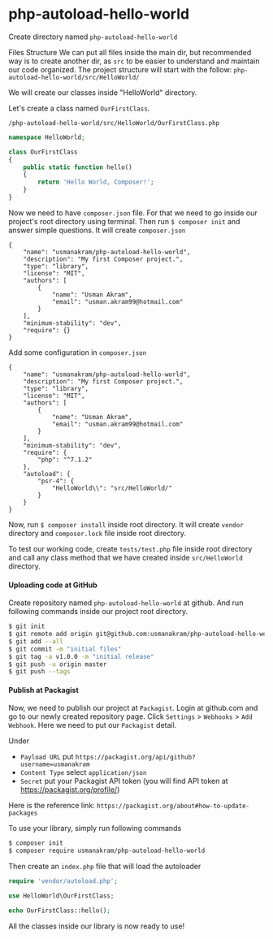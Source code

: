 # php-autoload-hello-world

Create directory named `php-autoload-hello-world`


Files Structure
We can put all files inside the main dir, but recommended way is to create another dir, as `src` to be easier to understand and maintain our code organized. The project structure will start with the follow: `php-autoload-hello-world/src/HelloWorld/`

We will create our classes inside "HelloWorld" directory.

Let's create a class named `OurFirstClass`.

`/php-autoload-hello-world/src/HelloWorld/OurFirstClass.php`

```php
namespace HelloWorld;

class OurFirstClass
{
    public static function hello()
    {
        return 'Hello World, Composer!';
    }
}
```

Now we need to have `composer.json` file. For that we need to go inside our project's root directory using terminal. Then run `$ composer init` and answer simple questions. It will create `composer.json`

```
{
    "name": "usmanakram/php-autoload-hello-world",
    "description": "My first Composer project.",
    "type": "library",
    "license": "MIT",
    "authors": [
        {
            "name": "Usman Akram",
            "email": "usman.akram99@hotmail.com"
        }
    ],
    "minimum-stability": "dev",
    "require": {}
}
```

Add some configuration in `composer.json`

```
{
    "name": "usmanakram/php-autoload-hello-world",
    "description": "My first Composer project.",
    "type": "library",
    "license": "MIT",
    "authors": [
        {
            "name": "Usman Akram",
            "email": "usman.akram99@hotmail.com"
        }
    ],
    "minimum-stability": "dev",
    "require": {
        "php": "^7.1.2"
    },
    "autoload": {
        "psr-4": {
            "HelloWorld\\": "src/HelloWorld/"
        }
    }
}
```

Now, run `$ composer install` inside root directory. It will create `vendor` directory and `composer.lock` file inside root directory.

To test our working code, create `tests/test.php` file inside root directory and call any class method that we have created inside `src/HelloWorld` directory.


#### Uploading code at GitHub

Create repository named `php-autoload-hello-world` at github. And run following commands inside our project root directory.

```bash
$ git init
$ git remote add origin git@github.com:usmanakram/php-autoload-hello-world.git
$ git add --all
$ git commit -m "initial files"
$ git tag -a v1.0.0 -m "initial release"
$ git push -u origin master
$ git push --tags
```

#### Publish at Packagist

Now, we need to publish our project at `Packagist`.
Login at github.com and go to our newly created repository page. Click `Settings` > `Webhooks` > `Add Webhook`. Here we need to put our `Packagist` detail.

Under 
 - `Payload URL` put `https://packagist.org/api/github?username=usmanakram`
 - `Content Type` select `application/json`
 - `Secret` put your Packagist API token (you will find API token at https://packagist.org/profile/)

Here is the reference link: `https://packagist.org/about#how-to-update-packages`


To use your library, simply run following commands

```bash
$ composer init
$ composer require usmanakram/php-autoload-hello-world
```

Then create an `index.php` file that will load the autoloader

```php
require 'vendor/autoload.php';

use HelloWorld\OurFirstClass;

echo OurFirstClass::hello();
```

All the classes inside our library is now ready to use!